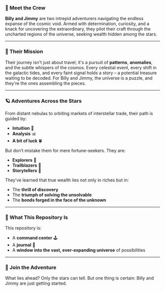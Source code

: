### 🌌 Meet the Crew
**Billy and Jimmy** are two intrepid adventurers navigating the endless expanse of the cosmic void. Armed with determination, curiosity, and a knack for uncovering the extraordinary, they pilot their craft through the uncharted regions of the universe, seeking wealth hidden among the stars.

---

### 🔭 Their Mission
Their journey isn't just about travel; it's a pursuit of **patterns**, **anomalies**, and the subtle whispers of the cosmos. Every celestial event, every shift in the galactic tides, and every faint signal holds a story – a potential treasure waiting to be decoded. For Billy and Jimmy, the universe is a puzzle, and they're the ones assembling the pieces.

---

### 🪐 Adventures Across the Stars
From distant nebulas to orbiting markets of interstellar trade, their path is guided by:
- **Intuition** 🤔
- **Analysis** 📊
- **A bit of luck** 🍀

But don’t mistake them for mere fortune-seekers. They are:
- **Explorers** 🌌
- **Trailblazers** 🚀
- **Storytellers** 📝

They’ve learned that true wealth lies not only in riches but in:
- The **thrill of discovery**
- The **triumph of solving the unsolvable**
- The **bonds forged in the face of the unknown**

---

### 🚀 What This Repository Is
This repository is:
- A **command center** 🕹️
- A **journal** 📖
- A **window into the vast, ever-expanding universe** of possibilities

---

### 🌟 Join the Adventure
What lies ahead? Only the stars can tell. But one thing is certain: Billy and Jimmy are just getting started.
